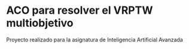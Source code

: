 # ACO para resolver el VRPTW multiobjetivo
Proyecto realizado para la asignatura de Inteligencia Artificial Avanzada
